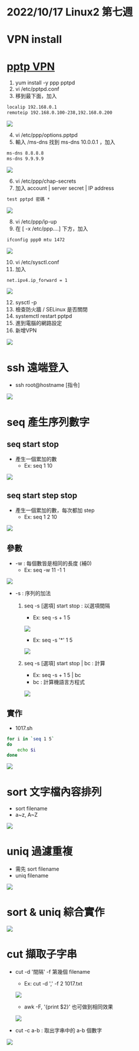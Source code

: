 # 2022/10/17 Linux2 第七週

# VPN install
# [pptp VPN](https://help.aliyun.com/document_detail/41345.html)
1. yum install -y ppp pptpd
2. vi /etc/pptpd.conf
3. 移到最下面，加入
```md
localip 192.168.0.1
remoteip 192.168.0.100-238,192.168.0.200
```

![](https://github.com/yucing/linux2/blob/main/picture/68.png)

4. vi /etc/ppp/options.pptpd
5. 輸入 /ms-dns 找到 ms-dns 10.0.0.1 ，加入
```md
ms-dns 8.8.8.8
ms-dns 9.9.9.9
```

![](https://github.com/yucing/linux2/blob/main/picture/69.png)

6. vi /etc/ppp/chap-secrets
7. 加入 account | server secret | IP address
```md
test pptpd 密碼 *
```

![](https://github.com/yucing/linux2/blob/main/picture/67.png)

8. vi /etc/ppp/ip-up
9. 在 [ -x /etc/ppp....] 下方，加入
```md
ifconfig ppp0 mtu 1472
```

![](https://github.com/yucing/linux2/blob/main/picture/70.png)

10. vi /etc/sysctl.conf
11. 加入
```md
net.ipv4.ip_forward = 1
```

![](https://github.com/yucing/linux2/blob/main/picture/71.png)

12. sysctl -p
13. 檢查防火牆 / SELinux 是否關閉
14. systemctl restart pptpd
15. 進到電腦的網路設定
16. 新增VPN

![](https://github.com/yucing/linux2/blob/main/picture/72.png)

# ssh 遠端登入
* ssh root@hostname \[指令\]

![](https://github.com/yucing/linux2/blob/main/picture/73.png)

# seq 產生序列數字
## seq start stop
* 產生一個累加的數
    * Ex: seq 1 10

![](https://github.com/yucing/linux2/blob/main/picture/74.png)

## seq start step stop
* 產生一個累加的數，每次都加 step
    * Ex: seq 1 2 10

![](https://github.com/yucing/linux2/blob/main/picture/75.png)

## 參數
* -w : 每個數皆是相同的長度 (補0)
    * Ex: seq -w 11 -1 1

![](https://github.com/yucing/linux2/blob/main/picture/76.png)

* -s : 序列的加法
    1. seq -s \[選項\] start stop : 以選項間隔
        * Ex: seq -s + 1 5

        ![](https://github.com/yucing/linux2/blob/main/picture/79.png)

        * Ex: seq -s '*' 1 5

        ![](https://github.com/yucing/linux2/blob/main/picture/81.png)
        
    2. seq -s \[選項\] start stop | bc : 計算
        * Ex: seq -s + 1 5 | bc
        * bc : 計算機語言方程式

        ![](https://github.com/yucing/linux2/blob/main/picture/80.png)

## 實作
* 1017.sh
```sh
for i in `seq 1 5`
do
    echo $i
done
```

![](https://github.com/yucing/linux2/blob/main/picture/82.png)

# sort 文字檔內容排列
* sort filename
* a~z, A~Z

![](https://github.com/yucing/linux2/blob/main/picture/83.png)

# uniq 過濾重複
* 需先 sort filename
* uniq filename

![](https://github.com/yucing/linux2/blob/main/picture/84.png)

# sort & uniq 綜合實作
![](https://github.com/yucing/linux2/blob/main/picture/85.png)

# cut 擷取子字串
* cut -d '間隔' -f 第幾個 filename
    * Ex: cut -d ',' -f 2 1017.txt

    ![](https://github.com/yucing/linux2/blob/main/picture/86.png)

    * awk -F, '{print $2}' 也可做到相同效果

    ![](https://github.com/yucing/linux2/blob/main/picture/87.png)

* cut -c a-b : 取出字串中的 a-b 個數字

![](https://github.com/yucing/linux2/blob/main/picture/87.png)